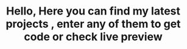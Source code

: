  <h1 style="text-align : center"> Hello, Here you can find my latest projects , enter any of them to get code or check live preview </h1>
